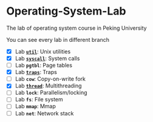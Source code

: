 # Operating-System-Lab
The lab of operating system course in Peking University

You can see every lab in different branch
- [x] Lab [**`util`**](https://github.com/BerkinChen/Operating-System-Lab/tree/util): Unix utilities
- [x] Lab [**`syscall`**](https://github.com/BerkinChen/Operating-System-Lab/tree/syscall): System calls
- [ ] Lab **`pgtbl`**: Page tables
- [x] Lab [**`traps`**](https://github.com/BerkinChen/Operating-System-Lab/tree/traps): Traps
- [ ] Lab **`cow`**: Copy-on-write fork
- [x] Lab [**`thread`**](https://github.com/BerkinChen/Operating-System-Lab/tree/thread): Multithreading
- [ ] Lab **`lock`**: Parallelism/locking
- [ ] Lab **`fs`**: File system
- [ ] Lab **`mmap`**: Mmap 
- [ ] Lab **`net`**: Network stack
